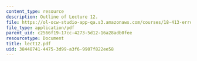 ```yaml
---
content_type: resource
description: Outline of Lecture 12.
file: https://ol-ocw-studio-app-qa.s3.amazonaws.com/courses/18-413-error-correcting-codes-laboratory-spring-2004/3844874144753d99a3f69907f822ee58_lect12.pdf
file_type: application/pdf
parent_uid: c2566f19-17cc-4273-5d12-16a28adb0fee
resourcetype: Document
title: lect12.pdf
uid: 38448741-4475-3d99-a3f6-9907f822ee58
---
```

